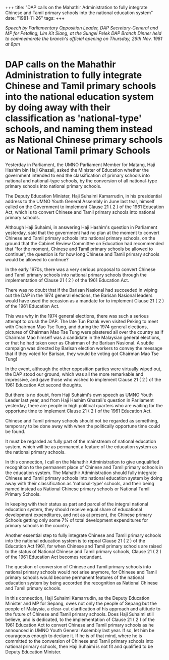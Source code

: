 +++ 
title: "DAP calls on the Mahathir Administration to fully integrate Chinese and Tamil primary schools into the national education system"
date: "1981-11-26"
tags:
+++

_Speech by Parliamentary Opposition Leader, DAP Secretary-General and MP for Petaling, Lim Kit Siang, at the Sungei Pelek DAP Branch Dinner held to commemorate the branch's official opening on Thursday, 26th Nov. 1981 at 8pm_			

# DAP calls on the Mahathir Administration to fully integrate Chinese and Tamil primary schools into the national education system by doing away with their classification as 'national-type' schools, and naming them instead as National Chinese primary schools or National Tamil primary Schools	  

Yesterday in Parliament, the UMNO Parliament Member for Matang, Haji Hashim bin Haji Ghazali, asked the Minister of Education whether the government intended to end the classification of primary schools into national and national-type schools, by the conversion of all national-type primary schools into national primary schools.</u>

The Deputy Education Minister, Haji Suhaimi Kamarrudin, in his presidential address to the UMNO Youth General Assembly in June last tear, himself called on the Government to implement Clause 21 ( 2 ) of the 1961 Education Act, which is to convert Chinese and Tamil primary schools into national primary schools.

Although Haji Suhaimi, in answering Haji Hashim's question in Parliament yesterday, said that the government had no plan at the moment to convert Chinese and Tamil primary schools into national primary schools, on the ground that the Cabinet Review Committee on Education had recommended that “for the moment, Chinese and Tamil primary schools be allowed to continue”, the question is for how long Chinese and Tamil primary schools would be allowed to continue?

In the early 1970s, there was a very serious proposal to convert Chinese and Tamil primary schools into national primary schools through the implementation of Clause 21 ( 2 ) of the 1961 Education Act.

There was no doubt that if the Barisan Nasional had succeeded in wiping out the DAP in the 1974 general elections, the Barisan Nasional leaders would have used the occasion as a mandate for to implement Clause 21 ( 2 ) of the 1961 Education Act.

This was why in the 1974 general elections, there was such a serious attempt to crush the DAP. The late Tun Razak even visited Peking to meet with Chairman Mao Tse Tung, and during the 1974 general elections, pictures of Chairman Mao Tse Tung were plastered all over the country as if Chairman Mao himself was a candidate in the Malaysian general elections, or that he had taken over as Chairman of the Barisan Nasional. A subtle campaign was directed by Barisan election workers to convey the message that if they voted for Barisan, they would be voting got Chairman Mao Tse Tung!

In the event, although the other opposition parties were virtually wiped out, the DAP stood our ground, which was all the more remarkable and impressive, and gave those who wished to implement Clause 21 ( 2 ) of the 1961 Education Act second thoughts.

But there is no doubt, from Haji Suhaimi's own speech as UMNO Youth Leader last year, and from Haji Hashim Ghazali's question in Parliament yesterday, there are people in high political quarters who are waiting for the opportune time to implement Clause 21 ( 2 ) of the 1961 Education Act.

Chinese and Tamil primary schools should not be regarded as something, temporary to be done away with when the politically opportune time could be found.

It must be regarded as fully part of the mainstream of national education system, which will be as permanent a feature of the education system as the national primary schools.

In this connection, I call on the Mahathir Administration to give unqualified recognition to the permanent place of Chinese and Tamil primary schools in the education system. The Mahathir Administration should fully integrate Chinese and Tamil primary schools into national education system by doing away with their classification as 'national-type' schools, and their being named instead as National Chinese primary schools or National Tamil Primary Schools.

In keeping with their status as part and parcel of the integral national education system, they should receive equal share of educational development expenditures, and not as at present, the Chinese primary Schools getting only some 7% of total development expenditures for primary schools in the country.

Another essential step to fully integrate Chinese and Tamil primary schools into the national education system is to repeal Clause 21 ( 2 ) of the Education Act 1961, for when Chinese and Tamil primary schools are raised to the status of National Chinese and Tamil primary schools, Clause 21 ( 2 ) of the 1961 Education Act becomes redundant.

The question of conversion of Chinese and Tamil primary schools into national primary schools would not arise anymore, for Chinese and Tamil primary schools would become permanent features of the national education system by being accorded the recognition as National Chinese and Tamil primary schools.

In this connection, Haji Suhaimi Kamarrudin, as the Deputy Education Minister and MP for Sepang, owes not only the people of Sepang but the people of Malaysia, a clear-cut clarification of his approach and attitude to the future of Chinese and Tamil primary schools. Does Haji Suhaimi still believe, and is dedicated, to the implementation of Clause 21 ( 2 ) of the 1961 Education Act to convert Chinese and Tamil primary schools as he announced in UMNO Youth General Assembly last year. If so, let him be courageous enough to declare it. If he is of that mind, where he is committed to the conversion of Chinese and Tamil primary schools into national primary schools, then Haji Suhaimi is not fit and qualified to be Deputy Education Minister.
 
